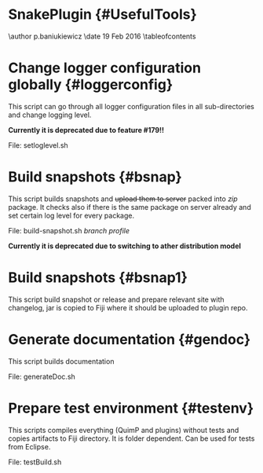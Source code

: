 # SnakePlugin {#UsefulTools}

\author p.baniukiewicz
\date 19 Feb 2016
\tableofcontents

# Change logger configuration globally {#loggerconfig}

This script can go through all logger configuration files in all sub-directories and change logging
level.

**Currently it is deprecated due to feature #179!!**

File: setloglevel.sh

# Build snapshots {#bsnap}

This script builds snapshots and ~~upload them to server~~ packed into *zip* package. It checks also if there
is the same package on server already and set certain log level for every package.

File: build-snapshot.sh *branch* *profile*

**Currently it is deprecated due to switching to ather distribution model**

# Build snapshots {#bsnap1}

This script build snapshot or release and prepare relevant site with changelog, jar is copied to Fiji where it should be uploaded to plugin repo.

# Generate documentation {#gendoc}

This script builds documentation

File: generateDoc.sh

# Prepare test environment {#testenv}

This scripts compiles everything (QuimP and plugins) without tests and copies artifacts to Fiji directory. It is 
folder dependent. Can be used for tests from Eclipse. 

File: testBuild.sh

